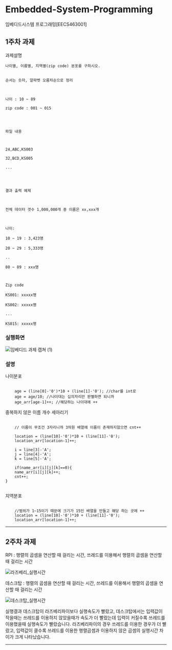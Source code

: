 # Embedded-System-Programming
임베디드시스템 프로그래밍[EECS463001]

## 1주차 과제

과제설명

	나이별, 이름별, 지역별(zip code) 분포를 구하시오.


	순서는 숫자, 알파벳 오름차순으로 정리



	나이 : 10 ~ 89

	zip code : 001 ~ 015




	파일 내용



	24,ABC,KS003

	32,BCD,KS005

	...




	결과 출력 예제



	전체 데이터 갯수 1,000,000개 중 이름은 xx,xxx개



	나이:

	10 ~ 19 : 3,423명

	20 ~ 29 : 5,333명

	..

	80 ~ 89 : xxx명



	Zip code

	KS001: xxxxx명

	KS002: xxxxx명

	...

	KS015: xxxxx명

### 실행화면

![임베디드 과제 캡쳐 (1)](https://user-images.githubusercontent.com/45057466/97445516-af1ee080-1970-11eb-8dd7-d07efaee4189.png)

### 설명


나이분포

<pre><code>
	age = (line[0]-'0')*10 + (line[1]-'0'); //char를 int로
	age = age/10; //나이대는 십의자리만 판별하면 되니까
	age_arr[age-1]++; //해당하는 나이대에 ++
</code></pre>

중복하지 않은 이름 개수 세아리기
  <pre><code>
	// 이름이 무조건 3자리니까 3차원 배열에 이름이 존재하지않으면 cnt++
  
	location = (line[10]-'0')*10 + (line[11]-'0');
	location_arr[location-1]++;

	i = line[3]-'A';
	j = line[4]-'A';
	k = line[5]-'A';

	if(name_arr[i][j][k]==0){
	name_arr[i][j][k]++;
	cnt++;
}	
 
</code></pre>
지역분포
 <pre><code>
	//범위가 1~15이기 때문에 크기가 15인 배열을 만들고 해당 하는 곳에 ++
	location = (line[10]-'0')*10 + (line[11]-'0');
	location_arr[location-1]++;
</code></pre>

-----------------------------------------------------------------
## 2주차 과제

RPI : 
 행렬의 곱셈을 연산할 때 걸리는 시간,
 쓰레드를 이용해서 행렬의 곱셈을 연산할 때 걸리는 시간
 
 
![라즈베리_실행시간](https://user-images.githubusercontent.com/45057466/97439853-0e2d2700-196a-11eb-8364-df1013842678.png)



데스크탑 : 
  행렬의 곱셈을 연산할 때 걸리는 시간,
 쓰레드를 이용해서 행렬의 곱셈을 연산할 때 걸리는 시간

![데스크탑_실행시간](https://user-images.githubusercontent.com/45057466/97439846-0cfbfa00-196a-11eb-959a-3a7c25073775.png)


실행결과 데스크탑이 라즈베리파이보다 실행속도가 빨랐고, 데스크탑에서는 입력값이 작을때는 쓰레드를 이용하지 않았을때가 속도가 더 빨랐는데 입력이 커질수록 쓰레드를 이용했을때 실행속도가 빨랐습니다. 라즈베리파이의 경우 쓰레드를 이용한 경우가 더 빨랐고, 입력값이 클수록 쓰레드를 이용한 행렬곱셈과 이용하지 않은 곱셈의 실행시간 차이가 크게 나타났습니다.

 
------------------------------------------------------------------

